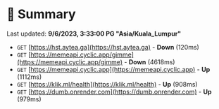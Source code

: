 # 📖 Summary
Last updated: **9/6/2023, 3:33:00 PG "Asia/Kuala_Lumpur"**

- `GET` [https://hst.aytea.ga](https://hst.aytea.ga) - **Down** (120ms)
- `GET` [https://memeapi.cyclic.app/gimme](https://memeapi.cyclic.app/gimme) - **Down** (4618ms)
- `GET` [https://memeapi.cyclic.app](https://memeapi.cyclic.app) - **Up** (1112ms)
- `GET` [https://klik.ml/health](https://klik.ml/health) - **Up** (908ms)
- `GET` [https://dumb.onrender.com](https://dumb.onrender.com) - **Up** (979ms)
